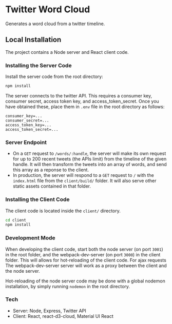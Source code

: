 # Twitter Word Cloud

Generates a word cloud from a twitter timeline.

## Local Installation

The project contains a Node server and React client code.

### Installing the Server Code

Install the server code from the root directory:

```js
npm install
```

The server connects to the twitter API. This requires a consumer key, consumer secret, access token key, and access_token_secret. Once you have obtained these, place them in `.env` file in the root directory as follows:

```text
consumer_key=...
consumer_secret=...
access_token_key=...
access_token_secret=...
```

### Server Endpoint

* On a `GET` request to `/words/:handle`, the server will make its own request for up to 200 recent tweets (the APIs limit) from the timeline of the given handle. It will then transform the tweets into an array of words, and send this array as a reponse to the client.
* In production, the server will respond to a `GET` request to `/` with the `index.html` file from the `client/build/` folder. It will also serve other static assets contained in that folder.

### Installing the Client Code

The client code is located inside the `client/` directory.

```bash
cd client
npm install
```

### Development Mode

When developing the client code, start both the node server (on port `3001`) in the root folder, and the webpack-dev-server (on port `3000`) in the client folder. This will allows for hot-reloading of the client code. For ajax requests The webpack-dev-server server will work as a proxy between the client and the node server.

Hot-reloading of the node server code may be done with a global nodemon installation, by simply running `nodemon` in the root directory.

### Tech

* Server: Node, Express, Twitter API
* Client: React, react-d3-cloud, Material UI React
